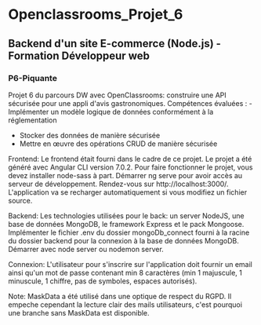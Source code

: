 # Openclassrooms_Projet_6
## Backend d'un site E-commerce (Node.js) - Formation Développeur web

### P6-Piquante
Projet 6 du parcours DW avec OpenClassrooms: construire une API sécurisée pour une appli d'avis gastronomiques. 
Compétences évaluées : - Implémenter un modèle logique de données conformément à la réglementation
- Stocker des données de manière sécurisée
- Mettre en œuvre des opérations CRUD de manière sécurisée

Frontend: 
Le frontend était fourni dans le cadre de ce projet. Le projet a été généré avec Angular CLI version 7.0.2. Pour faire fonctionner le projet, vous devez installer node-sass à part. Démarrer ng serve pour avoir accès au serveur de développement. Rendez-vous sur http://localhost:3000/. L'application va se recharger automatiquement si vous modifiez un fichier source.

Backend:
Les technologies utilisées pour le back: un server NodeJS, une base de données MongoDB, le framework Express et le pack Mongoose. Implémenter le fichier .env du dossier mongoDb_connect fourni à la racine du dossier backend pour la connexion à la base de données MongoDB. Démarrer avec node server ou nodemon server.

Connexion:
L'utilisateur pour s'inscrire sur l'application doit fournir un email ainsi qu'un mot de passe contenant min 8 caractères (min 1 majuscule, 1 minuscule, 1 chiffre, pas de symboles, espaces autorisés).

Note: MaskData a été utilisé dans une optique de respect du RGPD. Il empeche cependant la lecture clair des mails utilisateurs, c'est pourquoi une branche sans MaskData est disponible.
